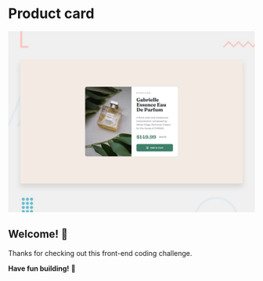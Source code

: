 # Product card 

![Design preview for the Product preview card component coding challenge](./design/desktop-preview.jpg)

## Welcome! 👋

Thanks for checking out this front-end coding challenge.

**Have fun building!** 🚀
